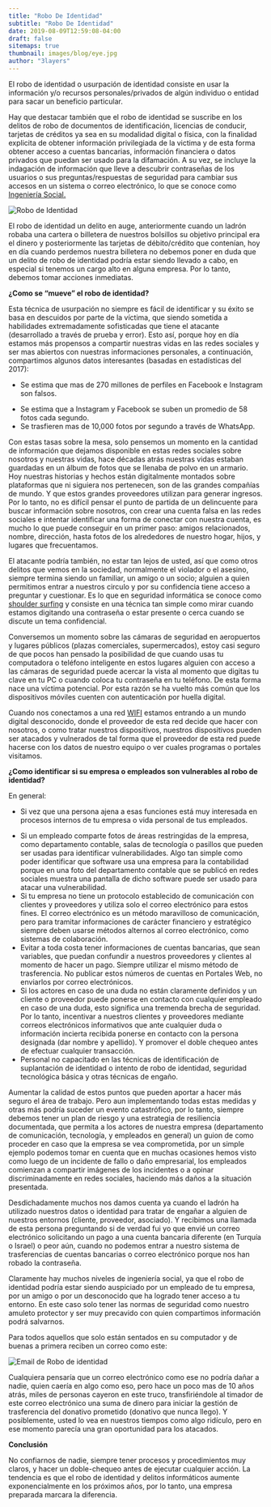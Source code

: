 ```yaml
---
title: "Robo De Identidad"
subtitle: "Robo De Identidad"
date: 2019-08-09T12:59:08-04:00
draft: false
sitemaps: true
thumbnail: images/blog/eye.jpg
author: "3layers"
---
```


El robo de identidad o usurpación de identidad consiste en usar la información y/o recursos personales/privados de algún individuo o entidad para sacar un beneficio particular.

Hay que destacar también que el robo de identidad se suscribe en los delitos de robo de documentos de identificación, licencias de conducir, tarjetas de créditos ya sea en su modalidad digital o física, con la finalidad explicita de obtener información privilegiada de la victima y de esta forma obtener acceso a cuentas bancarias, información financiera o datos privados que puedan ser usado para la difamación. A su vez, se incluye la indagación de información que lleve a descubrir contraseñas de los usuarios o sus preguntas/respuestas de seguridad para cambiar sus accesos en un sistema o correo electrónico, lo que se conoce como [Ingeniería Social.](https://es.wikipedia.org/wiki/Ingenier%C3%ADa_social_(seguridad_inform%C3%A1tica))

![Robo de Identidad](/images/blog/roboidentidad.jpg)

El robo de identidad un delito en auge, anteriormente cuando un ladrón robaba una cartera o billetera de nuestros bolsillos su objetivo principal era el dinero y posteriormente las tarjetas de débito/crédito que contenían, hoy en día cuando perdemos nuestra billetera no debemos poner en duda que un delito de robo de identidad podría estar siendo llevado a cabo, en especial si tenemos un cargo alto en alguna empresa. Por lo tanto, debemos tomar acciones inmediatas.

**¿Como se “mueve” el robo de identidad?**

Esta técnica de usurpación no siempre es fácil de identificar y su éxito se basa en descuidos por parte de la víctima, que siendo sometida a habilidades extremadamente sofisticadas que tiene el atacante (desarrollado a través de prueba y error). Esto así, porque hoy en día estamos más propensos a compartir nuestras vidas en las redes sociales y ser mas abiertos con nuestras informaciones personales, a continuación, compartimos algunos datos interesantes (basadas en estadísticas del 2017): 

*	Se estima que mas de 270 millones de perfiles en Facebook e Instagram son falsos.
-	Se estima que a Instagram y Facebook se suben un promedio de 58 fotos cada segundo.
-	Se trasfieren mas de 10,000 fotos por segundo a través de WhatsApp.

Con estas tasas sobre la mesa, solo pensemos un momento en la cantidad de información que dejamos disponible en estas redes sociales sobre nosotros y nuestras vidas, hace décadas atrás nuestras vidas estaban guardadas en un álbum de fotos que se llenaba de polvo en un armario. Hoy nuestras historias y hechos están digitalmente montados sobre plataformas que ni siguiera nos pertenecen, son de las grandes compañías de mundo. Y que estos grandes proveedores utilizan para generar ingresos.
Por lo tanto, no es difícil pensar el punto de partida de un delincuente para buscar información sobre nosotros, con crear una cuenta falsa en las redes sociales e intentar identificar una forma de conectar con nuestra cuenta, es mucho lo que puede conseguir en un primer paso: amigos relacionados, nombre, dirección, hasta fotos de los alrededores de nuestro hogar, hijos, y lugares que frecuentamos.

El atacante podría también, no estar tan lejos de usted, así que como otros delitos que vemos en la sociedad, normalmente el violador o el asesino, siempre termina siendo un familiar, un amigo o un socio; alguien a quien permitimos entrar a nuestros circulo y por su confidencia tiene acceso a preguntar y cuestionar. Es lo que en seguridad informática se conoce como [shoulder surfing](https://es.wikipedia.org/wiki/Mirar_por_encima_del_hombro) y consiste en una técnica tan simple como mirar cuando estamos digitando una contraseña o estar presente o cerca cuando se discute un tema confidencial.

Conversemos un momento sobre las cámaras de seguridad en aeropuertos y lugares públicos (plazas comerciales, supermercados), estoy casi seguro de que pocos han pensado la posibilidad de que cuando usas tu computadora o teléfono inteligente en estos lugares alguien con acceso a las cámaras de seguridad puede acercar la vista al momento que digitas tu clave en tu PC o cuando coloca tu contraseña en tu teléfono. De esta forma nace una víctima potencial. Por esta razón se ha vuelto más común que los dispositivos móviles cuenten con autenticación por huella digital.

Cuando nos conectamos a una red [WIFI](https://es.wikipedia.org/wiki/Wifi) estamos entrando a un mundo digital desconocido, donde el proveedor de esta red decide que hacer con nosotros, o como tratar nuestros dispositivos, nuestros dispositivos pueden ser atacados y vulnerados de tal forma que el proveedor de esta red puede hacerse con los datos de nuestro equipo o ver cuales programas o portales visitamos.

**¿Como identificar si su empresa o empleados son vulnerables al robo de identidad?**

En general:

*	Si vez que una persona ajena a esas funciones está muy interesada en procesos internos de tu empresa o vida personal de tus empleados.
-	Si un empleado comparte fotos de áreas restringidas de la empresa, como departamento contable, salas de tecnología o pasillos que pueden ser usadas para identificar vulnerabilidades. Algo tan simple como poder identificar que software usa una empresa para la contabilidad porque en una foto del departamento contable que se publicó en redes sociales muestra una pantalla de dicho software puede ser usado para atacar una vulnerabilidad.
-	Si tu empresa no tiene un protocolo establecido de comunicación con clientes y proveedores y utiliza solo el correo electrónico para estos fines. El correo electrónico es un método maravilloso de comunicación, pero para tramitar informaciones de carácter financiero y estratégico siempre deben usarse métodos alternos al correo electrónico, como sistemas de colaboración.
-	Evitar a toda costa tener informaciones de cuentas bancarias, que sean variables, que puedan confundir a nuestros proveedores y clientes al momento de hacer un pago. Siempre utilizar el mismo método de trasferencia. No publicar estos números de cuentas en Portales Web, no enviarlos por correo electrónicos.
-	Si los actores en caso de una duda no están claramente definidos y un cliente o proveedor puede ponerse en contacto con cualquier empleado en caso de una duda, esto significa una tremenda brecha de seguridad. Por lo tanto, incentivar a nuestros clientes y proveedores mediante correos electrónicos informativos que ante cualquier duda o información incierta recibida ponerse en contacto con la persona designada (dar nombre y apellido). Y promover el doble chequeo antes de efectuar cualquier transacción.
-	Personal no capacitado en las técnicas de identificación de suplantación de identidad o intento de robo de identidad, seguridad tecnológica básica y otras técnicas de engaño.

Aumentar la calidad de estos puntos que pueden aportar a hacer más seguro el área de trabajo. Pero aun implementando todas estas medidas y otras más podría suceder un evento catastrófico, por lo tanto, siempre debemos tener un plan de riesgo y una estrategia de resiliencia documentada, que permita a los actores de nuestra empresa (departamento de comunicación, tecnología, y empleados en general) un guion de como proceder en caso que la empresa se vea comprometida, por un simple ejemplo podemos tomar en cuenta que en muchas ocasiones hemos visto como luego de un incidente de fallo o daño empresarial, los empleados comienzan a compartir imágenes de los incidentes o a opinar discriminadamente en redes sociales, haciendo más daños a la situación presentada.

Desdichadamente muchos nos damos cuenta ya cuando el ladrón ha utilizado nuestros datos o identidad para tratar de engañar a alguien de nuestros entornos (cliente, proveedor, asociado). Y recibimos una llamada de esta persona preguntando si de verdad fui yo que envié un correo electrónico solicitando un pago a una cuenta bancaria diferente (en Turquía o Israel) o peor aún, cuando no podemos entrar a nuestro sistema de trasferencias de cuentas bancarias o correo electrónico porque nos han robado la contraseña.

Claramente hay muchos niveles de ingeniería social, ya que el robo de identidad podría estar siendo auspiciado por un empleado de tu empresa, por un amigo o por un desconocido que ha logrado tener acceso a tu entorno. En este caso solo tener las normas de seguridad como nuestro amuleto protector y ser muy precavido con quien compartimos información podrá salvarnos.

Para todos aquellos que solo están sentados en su computador y de buenas a primera reciben un correo como este:

![Email de Robo de identidad](/images/blog/emailrobodeidentidad.jpg)

Cualquiera pensaría que un correo electrónico como ese no podría dañar a nadie, quien caería en algo como eso, pero hace un poco mas de 10 años atrás, miles de personas cayeron en este truco, transfiriéndole al timador de este correo electrónico una suma de dinero para iniciar la gestión de trasferencia del donativo prometido (donativo que nunca llego). Y posiblemente, usted lo vea en nuestros tiempos como algo ridículo, pero en ese momento parecía una gran oportunidad para los atacados.

**Conclusión**

No confiarnos de nadie, siempre tener procesos y procedimientos muy claros, y hacer un doble-chequeo antes de ejecutar cualquier acción.
La tendencia es que el robo de identidad y delitos informáticos aumente exponencialmente en los próximos años, por lo tanto, una empresa preparada marcara la diferencia.
